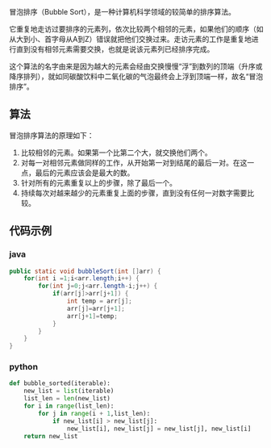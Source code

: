 冒泡排序（Bubble Sort），是一种计算机科学领域的较简单的排序算法。

它重复地走访过要排序的元素列，依次比较两个相邻的元素，如果他们的顺序（如从大到小、首字母从A到Z）错误就把他们交换过来。走访元素的工作是重复地进行直到没有相邻元素需要交换，也就是说该元素列已经排序完成。

这个算法的名字由来是因为越大的元素会经由交换慢慢“浮”到数列的顶端（升序或降序排列），就如同碳酸饮料中二氧化碳的气泡最终会上浮到顶端一样，故名“冒泡排序”。

## 算法

冒泡排序算法的原理如下：

1. 比较相邻的元素。如果第一个比第二个大，就交换他们两个。
2. 对每一对相邻元素做同样的工作，从开始第一对到结尾的最后一对。在这一点，最后的元素应该会是最大的数。
3. 针对所有的元素重复以上的步骤，除了最后一个。
4. 持续每次对越来越少的元素重复上面的步骤，直到没有任何一对数字需要比较。

## 代码示例

### java

```java
public static void bubbleSort(int []arr) {
    for(int i =1;i<arr.length;i++) {
        for(int j=0;j<arr.length-i;j++) {
            if(arr[j]>arr[j+1]) {
                int temp = arr[j];
                arr[j]=arr[j+1];
                arr[j+1]=temp;
            }
        }
    }
}
```

### python

```python
def bubble_sorted(iterable):
    new_list = list(iterable)
    list_len = len(new_list)
    for i in range(list_len):
        for j in range(i + 1,list_len):
            if new_list[i] > new_list[j]:
                new_list[i], new_list[j] = new_list[j], new_list[i]
    return new_list
```
